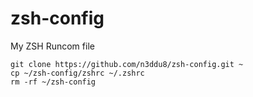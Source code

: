 # zsh-config

My ZSH Runcom file

```shell
git clone https://github.com/n3ddu8/zsh-config.git ~
cp ~/zsh-config/zshrc ~/.zshrc
rm -rf ~/zsh-config
```
